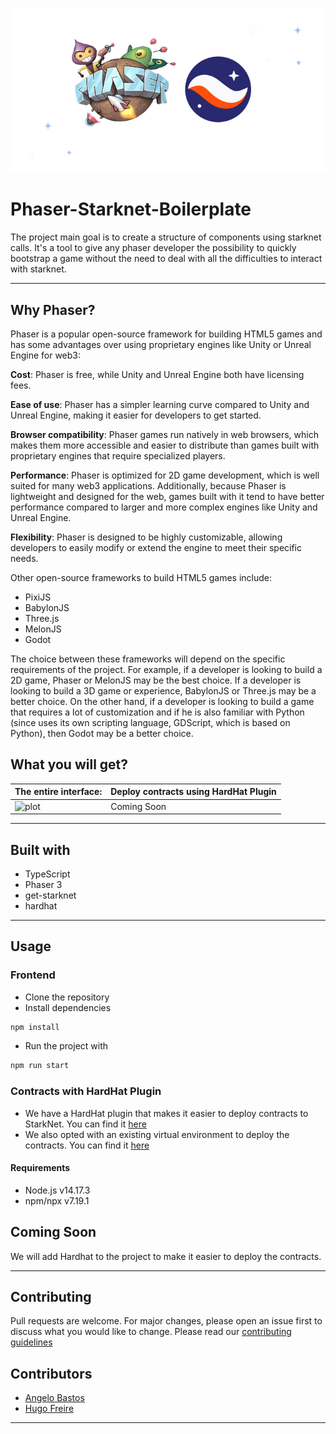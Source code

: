 ![plot](https://github.com/exothium/phaser-starknet-boilerplate//blob/8eaf4817575a377255a72bd2d06a2a88f567175f/src/assets/phaser-starknet-logo.png?raw=true)

# Phaser-Starknet-Boilerplate

The project main goal is to create a structure of components using starknet calls. It's a tool to give any phaser developer the possibility to quickly bootstrap a game without the need to deal with all the difficulties to interact with starknet.

---

## Why Phaser?

Phaser is a popular open-source framework for building HTML5 games and has some advantages over using proprietary engines like Unity or Unreal Engine for web3:

**Cost**: Phaser is free, while Unity and Unreal Engine both have licensing fees.

**Ease of use**: Phaser has a simpler learning curve compared to Unity and Unreal Engine, making it easier for developers to get started.

**Browser compatibility**: Phaser games run natively in web browsers, which makes them more accessible and easier to distribute than games built with proprietary engines that require specialized players.

**Performance**: Phaser is optimized for 2D game development, which is well suited for many web3 applications. Additionally, because Phaser is lightweight and designed for the web, games built with it tend to have better performance compared to larger and more complex engines like Unity and Unreal Engine.

**Flexibility**: Phaser is designed to be highly customizable, allowing developers to easily modify or extend the engine to meet their specific needs.

Other open-source frameworks to build HTML5 games include:
- PixiJS
- BabylonJS
- Three.js
- MelonJS
- Godot

The choice between these frameworks will depend on the specific requirements of the project. For example, if a developer is looking to build a 2D game, Phaser or MelonJS may be the best choice. If a developer is looking to build a 3D game or experience, BabylonJS or Three.js may be a better choice.
On the other hand, if a developer is looking to build a game that requires a lot of customization and if he is also familiar with Python (since uses its own scripting language, GDScript, which is based on Python), then Godot may be a better choice.


## What you will get?

| The entire interface:                      | Deploy contracts using HardHat Plugin |
|------------------------------------------------|---------------------------------------|
| ![plot](https://github.com/exothium/phaser-starknet-boilerplate//blob/8eaf4817575a377255a72bd2d06a2a88f567175f/src/assets/demos/phaser-starknet.gif?raw=true) | Coming Soon                           |

---

## Built with
+ TypeScript
+ Phaser 3 
+ get-starknet
+ hardhat

---

## Usage

### Frontend
+ Clone the repository
+ Install dependencies
```bash
npm install
```
+ Run the project with
```bash
npm run start
```

### Contracts with HardHat Plugin
- We have a HardHat plugin that makes it easier to deploy contracts to StarkNet. You can find it [here](https://shard-labs.github.io/starknet-hardhat-plugin/docs/)
- We also opted with an existing virtual environment to deploy the contracts. You can find it [here](https://shard-labs.github.io/starknet-hardhat-plugin/docs/intro#existing-virtual-environment)


#### Requirements
- Node.js v14.17.3
- npm/npx v7.19.1





## Coming Soon
We will add Hardhat to the project to make it easier to deploy the contracts. 

---

## Contributing
Pull requests are welcome. For major changes, please open an issue first to discuss what you would like to change.
Please read our [contributing guidelines](https://github.com/exothium/phaser-starknet-boilerplate/blob/main/docs/CONTRIBUTING.md)

## Contributors
+ [Angelo Bastos](https://github.com/Metronomy)
+ [Hugo Freire](https://github.com/hugofreire)

---
